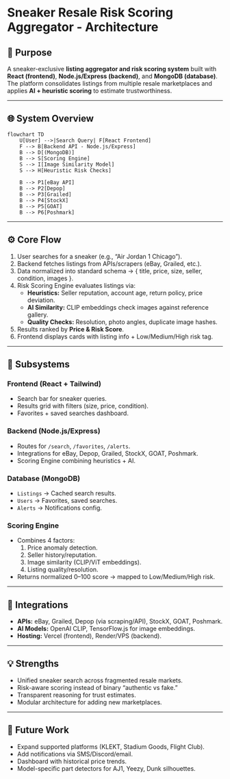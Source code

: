 # Sneaker Resale Risk Scoring Aggregator - Architecture

## 🎯 Purpose
A sneaker-exclusive **listing aggregator and risk scoring system** built with **React (frontend)**, **Node.js/Express (backend)**, and **MongoDB (database)**. The platform consolidates listings from multiple resale marketplaces and applies **AI + heuristic scoring** to estimate trustworthiness.

---

## 🌐 System Overview

```mermaid
flowchart TD
    U[User] -->|Search Query| F[React Frontend]
    F --> B[Backend API - Node.js/Express]
    B --> D[(MongoDB)]
    B --> S[Scoring Engine]
    S --> I[Image Similarity Model]
    S --> H[Heuristic Risk Checks]

    B --> P1[eBay API]
    B --> P2[Depop]
    B --> P3[Grailed]
    B --> P4[StockX]
    B --> P5[GOAT]
    B --> P6[Poshmark]
```

---

## ⚙️ Core Flow

1. User searches for a sneaker (e.g., “Air Jordan 1 Chicago”).
2. Backend fetches listings from APIs/scrapers (eBay, Grailed, etc.).
3. Data normalized into standard schema → { title, price, size, seller, condition, images }.
4. Risk Scoring Engine evaluates listings via:
   - **Heuristics:** Seller reputation, account age, return policy, price deviation.
   - **AI Similarity:** CLIP embeddings check images against reference gallery.
   - **Quality Checks:** Resolution, photo angles, duplicate image hashes.
5. Results ranked by **Price & Risk Score**.
6. Frontend displays cards with listing info + Low/Medium/High risk tag.

---

## 🧩 Subsystems

### Frontend (React + Tailwind)
- Search bar for sneaker queries.
- Results grid with filters (size, price, condition).
- Favorites + saved searches dashboard.

### Backend (Node.js/Express)
- Routes for `/search`, `/favorites`, `/alerts`.
- Integrations for eBay, Depop, Grailed, StockX, GOAT, Poshmark.
- Scoring Engine combining heuristics + AI.

### Database (MongoDB)
- `Listings` → Cached search results.
- `Users` → Favorites, saved searches.
- `Alerts` → Notifications config.

### Scoring Engine
- Combines 4 factors:
  1. Price anomaly detection.
  2. Seller history/reputation.
  3. Image similarity (CLIP/ViT embeddings).
  4. Listing quality/resolution.
- Returns normalized 0–100 score → mapped to Low/Medium/High risk.

---

## 🔗 Integrations
- **APIs:** eBay, Grailed, Depop (via scraping/API), StockX, GOAT, Poshmark.
- **AI Models:** OpenAI CLIP, TensorFlow.js for image embeddings.
- **Hosting:** Vercel (frontend), Render/VPS (backend).

---

## 💡 Strengths
- Unified sneaker search across fragmented resale markets.
- Risk-aware scoring instead of binary “authentic vs fake.”
- Transparent reasoning for trust estimates.
- Modular architecture for adding new marketplaces.

---

## 🔮 Future Work
- Expand supported platforms (KLEKT, Stadium Goods, Flight Club).
- Add notifications via SMS/Discord/email.
- Dashboard with historical price trends.
- Model-specific part detectors for AJ1, Yeezy, Dunk silhouettes.
